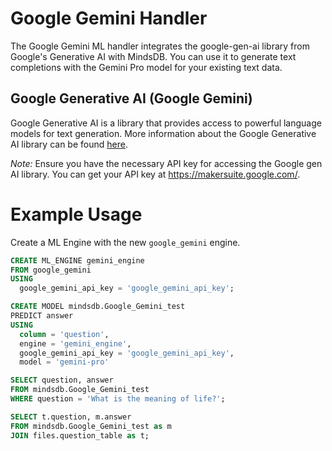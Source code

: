 # Google Gemini Handler
The Google Gemini ML handler integrates the google-gen-ai library from Google's Generative AI with MindsDB. You can use it to generate text completions with the Gemini Pro model for your existing text data.

## Google Generative AI (Google Gemini)
Google Generative AI is a library that provides access to powerful language models for text generation. More information about the Google Generative AI library can be found [here](https://github.com/GoogleCloudPlatform/generative-ai).

*Note:* Ensure you have the necessary API key for accessing the Google gen AI library. You can get your API key at https://makersuite.google.com/. 

# Example Usage

Create a ML Engine with the new `google_gemini` engine.

```sql
CREATE ML_ENGINE gemini_engine
FROM google_gemini
USING
  google_gemini_api_key = 'google_gemini_api_key';
```

```sql
CREATE MODEL mindsdb.Google_Gemini_test
PREDICT answer
USING
  column = 'question',
  engine = 'gemini_engine',
  google_gemini_api_key = 'google_gemini_api_key',
  model = 'gemini-pro'
```

```sql
SELECT question, answer
FROM mindsdb.Google_Gemini_test
WHERE question = 'What is the meaning of life?';
```

```sql
SELECT t.question, m.answer
FROM mindsdb.Google_Gemini_test as m
JOIN files.question_table as t;
```
